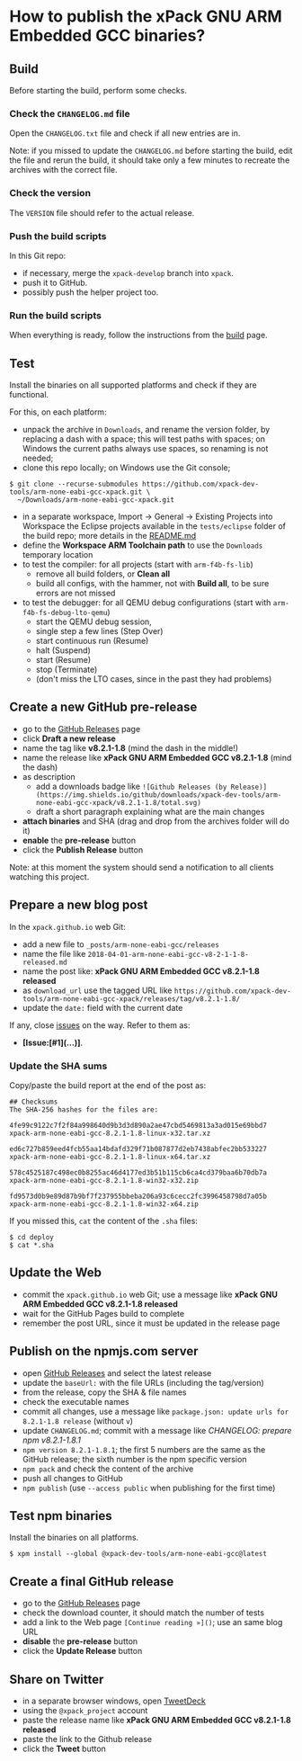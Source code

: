 # How to publish the xPack GNU ARM Embedded GCC binaries?

## Build

Before starting the build, perform some checks.

### Check the `CHANGELOG.md` file

Open the `CHANGELOG.txt` file and check if 
all new entries are in.

Note: if you missed to update the `CHANGELOG.md` before starting the build, 
edit the file and rerun the build, it should take only a few minutes to 
recreate the archives with the correct file.

### Check the version

The `VERSION` file should refer to the actual release.

### Push the build scripts

In this Git repo:

- if necessary, merge the `xpack-develop` branch into `xpack`.
- push it to GitHub.
- possibly push the helper project too.

### Run the build scripts

When everything is ready, follow the instructions from the 
[build](https://github.com/xpack-dev-tools/arm-none-eabi-gcc-xpack/blob/xpack/README-BUILD.md) 
page.

## Test

Install the binaries on all supported platforms and check if they are 
functional.

For this, on each platform:

- unpack the archive in `Downloads`, and rename the version folder,
  by replacing a dash with a space; this will test paths with spaces;
  on Windows the current paths always use spaces, so renaming is not needed;
- clone this repo locally; on Windows use the Git console;
```
$ git clone --recurse-submodules https://github.com/xpack-dev-tools/arm-none-eabi-gcc-xpack.git \
  ~/Downloads/arm-none-eabi-gcc-xpack.git
```
- in a separate workspace, Import -> General -> Existing Projects into Workspace
  the Eclipse projects available in the 
  `tests/eclipse` folder of the build repo; more details in the 
  [README.md](https://github.com/xpack-dev-tools/arm-none-eabi-gcc-xpack/blob/xpack/tests/eclipse/README.md)
- define the **Workspace ARM Toolchain path** to use the `Downloads` 
  temporary location
- to test the compiler: for all projects (start with `arm-f4b-fs-lib`)
  - remove all build folders, or **Clean all**
  - build all configs, with the hammer, not with **Build all**, to be sure 
    errors are not missed
- to test the debugger: for all QEMU debug configurations (start with
  `arm-f4b-fs-debug-lto-qemu`)
  - start the QEMU debug session, 
  - single step a few lines (Step Over)
  - start continuous run (Resume)
  - halt (Suspend)
  - start (Resume)
  - stop (Terminate)
  - (don't miss the LTO cases, since in the past they had problems)

## Create a new GitHub pre-release

- go to the [GitHub Releases](https://github.com/xpack-dev-tools/arm-none-eabi-gcc-xpack/releases) page
- click **Draft a new release**
- name the tag like **v8.2.1-1.8** (mind the dash in the middle!)
- name the release like **xPack GNU ARM Embedded GCC v8.2.1-1.8** 
(mind the dash)
- as description
  - add a downloads badge like `![Github Releases (by Release)](https://img.shields.io/github/downloads/xpack-dev-tools/arm-none-eabi-gcc-xpack/v8.2.1-1.8/total.svg)`
  - draft a short paragraph explaining what are the main changes
- **attach binaries** and SHA (drag and drop from the archives folder will do it)
- **enable** the **pre-release** button
- click the **Publish Release** button

Note: at this moment the system should send a notification to all clients 
watching this project.

## Prepare a new blog post 

In the `xpack.github.io` web Git:

- add a new file to `_posts/arm-none-eabi-gcc/releases`
- name the file like `2018-04-01-arm-none-eabi-gcc-v8-2-1-1-8-released.md`
- name the post like: **xPack GNU ARM Embedded GCC v8.2.1-1.8 released**
- as `download_url` use the tagged URL like `https://github.com/xpack-dev-tools/arm-none-eabi-gcc-xpack/releases/tag/v8.2.1-1.8/` 
- update the `date:` field with the current date

If any, close [issues](https://github.com/xpack-dev-tools/arm-none-eabi-gcc-xpack/issues) 
on the way. Refer to them as:

- **[Issue:\[#1\]\(...\)]**.

### Update the SHA sums

Copy/paste the build report at the end of the post as:

```console
## Checksums
The SHA-256 hashes for the files are:

4fe99c9122c7f2f84a998640d9b3d3d890a2ae47cbd5469813a3ad015e69bbd7
xpack-arm-none-eabi-gcc-8.2.1-1.8-linux-x32.tar.xz

ed6c727b859eed4fcb55aa14bdafd329f71b087877d2eb7438abfec2bb533227
xpack-arm-none-eabi-gcc-8.2.1-1.8-linux-x64.tar.xz

578c4525187c498ec0b8255ac46d4177ed3b51b115cb6ca4cd379baa6b70db7a
xpack-arm-none-eabi-gcc-8.2.1-1.8-win32-x32.zip

fd9573d0b9e89d87b9bf7f237955bbeba206a93c6cecc2fc3996458798d7a05b
xpack-arm-none-eabi-gcc-8.2.1-1.8-win32-x64.zip
```

If you missed this, `cat` the content of the `.sha` files:

```console
$ cd deploy
$ cat *.sha
```

## Update the Web

- commit the `xpack.github.io` web Git; use a message 
like **xPack GNU ARM Embedded GCC v8.2.1-1.8 released**
- wait for the GitHub Pages build to complete
- remember the post URL, since it must be updated in the release page

## Publish on the npmjs.com server

- open [GitHub Releases](https://github.com/xpack-dev-tools/arm-none-eabi-gcc-xpack/releases) 
  and select the latest release
- update the `baseUrl:` with the file URLs (including the tag/version)
- from the release, copy the SHA & file names
- check the executable names
- commit all changes, use a message like `package.json: update urls for 8.2.1-1.8 release` (without `v`)
- update `CHANGELOG.md`; commit with a message like 
  _CHANGELOG: prepare npm v8.2.1-1.8.1_
- `npm version 8.2.1-1.8.1`; the first 5 numbers are the same as the 
  GitHub release; the sixth number is the npm specific version
- `npm pack` and check the content of the archive
- push all changes to GitHub
- `npm publish` (use `--access public` when publishing for the first time)

## Test npm binaries

Install the binaries on all platforms.

```console
$ xpm install --global @xpack-dev-tools/arm-none-eabi-gcc@latest
```

## Create a final GitHub release

- go to the [GitHub Releases](https://github.com/xpack-dev-tools/arm-none-eabi-gcc-xpack/releases) page
- check the download counter, it should match the number of tests
- add a link to the Web page `[Continue reading »]()`; use an same blog URL
- **disable** the **pre-release** button
- click the **Update Release** button

## Share on Twitter

- in a separate browser windows, open [TweetDeck](https://tweetdeck.twitter.com/)
- using the `@xpack_project` account
- paste the release name like **xPack GNU ARM Embedded GCC v8.2.1-1.8 released**
- paste the link to the Github release
- click the **Tweet** button

